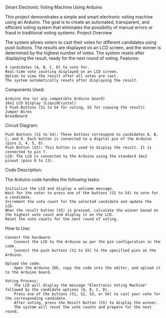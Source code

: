Smart Electronic Voting Machine Using Arduino

This project demonstrates a simple and smart electronic voting machine using an Arduino. 
The goal is to create an automated, transparent, and efficient voting system that eliminates the possibility of manual errors or fraud in traditional voting systems.
Project Overview

The system allows voters to cast their votes for different candidates using push buttons. 
The results are displayed on an LCD screen, and the winner is determined by the highest number of votes. The system resets after displaying the result, ready for the next round of voting.
Features:

    4 candidates (A, B, C, D) to vote for.
    Real-time vote counting displayed on an LCD screen.
    Option to view the result after all votes are cast.
    The system automatically resets after displaying the result.

Components Used:

    Arduino Uno (or any compatible Arduino board)
    16x2 LCD Display (LiquidCrystal)
    5 Push Buttons (S1 to S4 for voting, S5 for viewing the result)
    Jumper Wires
    Breadboard

Circuit Diagram:

    Push Buttons (S1 to S4): These buttons correspond to candidates A, B, C, and D. Each button is connected to a digital pin of the Arduino (pins 3, 4, 5, 6).
    Push Button (S5): This button is used to display the result. It is connected to pin 7.
    LCD: The LCD is connected to the Arduino using the standard 16x2 pinout (pins 8 to 13).

Code Description:

The Arduino code handles the following tasks:

    Initialize the LCD and display a welcome message.
    Wait for the voter to press one of the buttons (S1 to S4) to vote for a candidate.
    Increment the vote count for the selected candidate and update the LCD.
    When the result button (S5) is pressed, calculate the winner based on the highest vote count and display it on the LCD.
    Reset the vote counts for the next round of voting.

How to Use:

    Connect the hardware:
        Connect the LCD to the Arduino as per the pin configuration in the code.
        Connect the push buttons (S1 to S5) to the specified pins on the Arduino.

    Upload the code:
        Open the Arduino IDE, copy the code into the editor, and upload it to the Arduino board.

    Voting Process:
        The LCD will display the message "Electronic Voting Machine" followed by the candidate options (A, B, C, D).
        Press one of the buttons (S1, S2, S3, or S4) to cast your vote for the corresponding candidate.
        After voting, press the Result Button (S5) to display the winner.
        The system will reset the vote counts and prepare for the next round.
